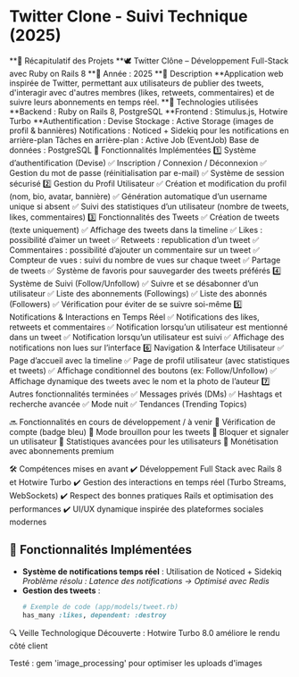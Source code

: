 # Twitter Clone - Suivi Technique (2025)
  **📌 Récapitulatif des Projets
**🕊️ Twitter Clône – Développement Full-Stack avec Ruby on Rails 8 
**📆 Année : 2025
**📍 Description
**Application web inspirée de Twitter, permettant aux utilisateurs de publier des tweets, d'interagir avec d'autres membres (likes, retweets, commentaires) et de suivre leurs abonnements en temps réel.
**🔧 Technologies utilisées
**Backend : Ruby on Rails 8, PostgreSQL
**Frontend : Stimulus.js, Hotwire Turbo
**Authentification : Devise
Stockage : Active Storage (images de profil & bannières)
Notifications : Noticed + Sidekiq pour les notifications en arrière-plan
Tâches en arrière-plan : Active Job (EventJob)
Base de données : PostgreSQL
🚀 Fonctionnalités Implémentées
1️⃣ Système d’authentification (Devise)
 ✅ Inscription / Connexion / Déconnexion
 ✅ Gestion du mot de passe (réinitialisation par e-mail)
 ✅ Système de session sécurisé
2️⃣ Gestion du Profil Utilisateur
 ✅ Création et modification du profil (nom, bio, avatar, bannière)
 ✅ Génération automatique d’un username unique si absent
 ✅ Suivi des statistiques d’un utilisateur (nombre de tweets, likes, commentaires)
3️⃣ Fonctionnalités des Tweets
 ✅ Création de tweets (texte uniquement)
 ✅ Affichage des tweets dans la timeline
 ✅ Likes : possibilité d’aimer un tweet
 ✅ Retweets : republication d’un tweet
 ✅ Commentaires : possibilité d’ajouter un commentaire sur un tweet
 ✅ Compteur de vues : suivi du nombre de vues sur chaque tweet
 ✅ Partage de tweets
 ✅ Système de favoris pour sauvegarder des tweets préférés
4️⃣ Système de Suivi (Follow/Unfollow)
 ✅ Suivre et se désabonner d’un utilisateur
 ✅ Liste des abonnements (Followings)
 ✅ Liste des abonnés (Followers)
 ✅ Vérification pour éviter de se suivre soi-même
5️⃣ Notifications & Interactions en Temps Réel
 ✅ Notifications des likes, retweets et commentaires
 ✅ Notification lorsqu’un utilisateur est mentionné dans un tweet
 ✅ Notification lorsqu’un utilisateur est suivi
 ✅ Affichage des notifications non lues sur l’interface
6️⃣ Navigation & Interface Utilisateur
 ✅ Page d’accueil avec la timeline
 ✅ Page de profil utilisateur (avec statistiques et tweets)
 ✅ Affichage conditionnel des boutons (ex: Follow/Unfollow)
 ✅ Affichage dynamique des tweets avec le nom et la photo de l’auteur
7️⃣ Autres fonctionnalités terminées
 ✅ Messages privés (DMs)
 ✅ Hashtags et recherche avancée
 ✅ Mode nuit
 ✅ Tendances (Trending Topics)

🔜 Fonctionnalités en cours de développement / à venir
🔸 Vérification de compte (badge bleu)
 🔸 Mode brouillon pour les tweets
 🔸 Bloquer et signaler un utilisateur
 🔸 Statistiques avancées pour les utilisateurs
 🔸 Monétisation avec abonnements premium

🛠️ Compétences mises en avant
✔️ Développement Full Stack avec Rails 8 et Hotwire Turbo
 ✔️ Gestion des interactions en temps réel (Turbo Streams, WebSockets)
 ✔️ Respect des bonnes pratiques Rails et optimisation des performances
 ✔️ UI/UX dynamique inspirée des plateformes sociales modernes



## 📝 Fonctionnalités Implémentées
- **Système de notifications temps réel** : Utilisation de Noticed + Sidekiq  
  *Problème résolu : Latence des notifications → Optimisé avec Redis*  
- **Gestion des tweets** :  
  ```ruby
  # Exemple de code (app/models/tweet.rb)
  has_many :likes, dependent: :destroy

🔍 Veille Technologique
Découverte : Hotwire Turbo 8.0 améliore le rendu côté client

Testé : gem 'image_processing' pour optimiser les uploads d'images

